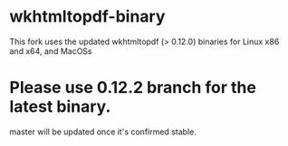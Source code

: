 # wkhtmltopdf-binary
This fork uses the updated wkhtmltopdf (> 0.12.0) binaries for Linux x86 and x64, and MacOSs


# Please use 0.12.2 branch for the latest binary. 
master will be updated once it's confirmed stable.
